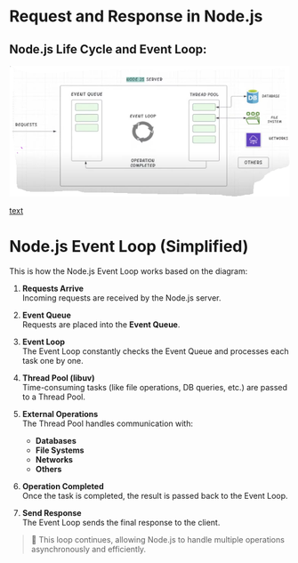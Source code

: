# Request and Response in Node.js

## Node.js Life Cycle and Event Loop:

![alt text](image.png)

[text](https://youtu.be/9HYAaXwS7I4?list=PL78RhpUUKSwfeSOOwfE9x6l5jTjn5LbY3&t=101)

# Node.js Event Loop (Simplified)

This is how the Node.js Event Loop works based on the diagram:

1. **Requests Arrive**  
   Incoming requests are received by the Node.js server.

2. **Event Queue**  
   Requests are placed into the **Event Queue**.

3. **Event Loop**  
   The Event Loop constantly checks the Event Queue and processes each task one by one.

4. **Thread Pool (libuv)**  
   Time-consuming tasks (like file operations, DB queries, etc.) are passed to a Thread Pool.

5. **External Operations**  
   The Thread Pool handles communication with:
   - **Databases**
   - **File Systems**
   - **Networks**
   - **Others**

6. **Operation Completed**  
   Once the task is completed, the result is passed back to the Event Loop.

7. **Send Response**  
   The Event Loop sends the final response to the client.

> 🔁 This loop continues, allowing Node.js to handle multiple operations asynchronously and efficiently.

